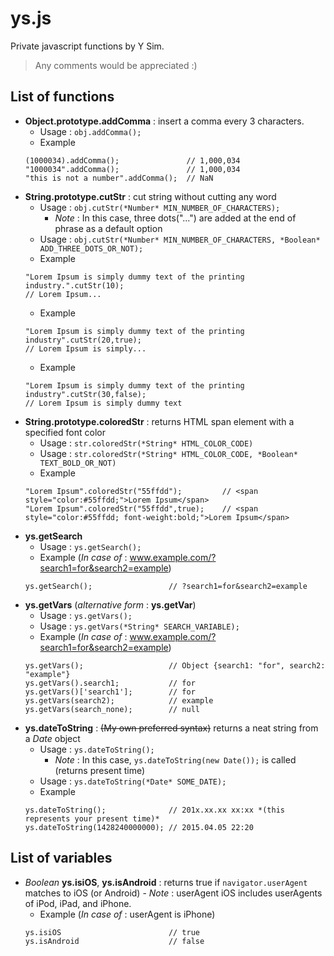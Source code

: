 # ys.js
Private javascript functions by Y Sim.
> Any comments would be appreciated :)

## List of functions
- **Object.prototype.addComma** : insert a comma every 3 characters.
	- Usage : ``obj.addComma();``
	- Example
	```
	(1000034).addComma();				// 1,000,034
	"1000034".addComma();				// 1,000,034
	"this is not a number".addComma();	// NaN
	```
- **String.prototype.cutStr** : cut string without cutting any word
	- Usage : ``obj.cutStr(*Number* MIN_NUMBER_OF_CHARACTERS); `` 
		- *Note* : In this case, three dots("...") are added at the end of phrase as a default option
	- Usage : ``obj.cutStr(*Number* MIN_NUMBER_OF_CHARACTERS, *Boolean* ADD_THREE_DOTS_OR_NOT);``
	- Example
	```
	"Lorem Ipsum is simply dummy text of the printing industry.".cutStr(10);	
	// Lorem Ipsum...
	```
	- Example
	```
	"Lorem Ipsum is simply dummy text of the printing industry".cutStr(20,true);	
	// Lorem Ipsum is simply...
	```
	- Example
	```
	"Lorem Ipsum is simply dummy text of the printing industry".cutStr(30,false);	
	// Lorem Ipsum is simply dummy text
	```
- **String.prototype.coloredStr** : returns HTML span element with a specified font color
	- Usage : ``str.coloredStr(*String* HTML_COLOR_CODE)``
	- Usage : ``str.coloredStr(*String* HTML_COLOR_CODE, *Boolean* TEXT_BOLD_OR_NOT)``
	- Example
	```
	"Lorem Ipsum".coloredStr("55ffdd");			// <span style="color:#55ffdd;">Lorem Ipsum</span>
	"Lorem Ipsum".coloredStr("55ffdd",true);	// <span style="color:#55ffdd; font-weight:bold;">Lorem Ipsum</span>
	```
- **ys.getSearch**
	- Usage : ``ys.getSearch();``
	- Example (*In case of* : www.example.com/?search1=for&search2=example)
	```
	ys.getSearch();					// ?search1=for&search2=example
	```
- **ys.getVars** (*alternative form* : **ys.getVar**)
	- Usage : ``ys.getVars();``
	- Usage : ``ys.getVars(*String* SEARCH_VARIABLE);``
	- Example (*In case of* : www.example.com/?search1=for&search2=example)
	```
	ys.getVars();					// Object {search1: "for", search2: "example"}
	ys.getVars().search1;			// for
	ys.getVars()['search1'];		// for
	ys.getVars(search2);			// example
	ys.getVars(search_none);		// null
	```
- **ys.dateToString** : ~~(My own preferred syntax)~~ returns a neat string from a *Date* object
	- Usage : ``ys.dateToString();``
		- *Note* : In this case, ``ys.dateToString(new Date());`` is called (returns present time)
	- Usage : ``ys.dateToString(*Date* SOME_DATE);``
	- Example 
	```
	ys.dateToString();				// 201x.xx.xx xx:xx *(this represents your present time)*
	ys.dateToString(1428240000000);	// 2015.04.05 22:20
	```
	
## List of variables
- *Boolean* **ys.isiOS**, **ys.isAndroid** : returns true if ``navigator.userAgent`` matches to iOS (or Android)
		- *Note* : userAgent iOS includes userAgents of iPod, iPad, and iPhone.
	- Example (*In case of* : userAgent is iPhone)
	```
	ys.isiOS						// true
	ys.isAndroid					// false
	```
